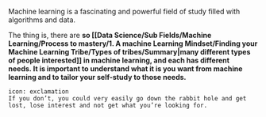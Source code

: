 Machine learning is a fascinating and powerful field of study filled with algorithms and data.

The thing is, there are **so [[Data Science/Sub Fields/Machine Learning/Process to mastery/1. A machine Learning Mindset/Finding your Machine Learning Tribe/Types of tribes/Summary|many different types of people interested]] in machine learning, and each has different needs. It is important to understand what it is you want from machine learning and to tailor your self-study to those needs.**

```ad-danger
icon: exclamation
If you don’t, you could very easily go down the rabbit hole and get lost, lose interest and not get what you’re looking for.
```
